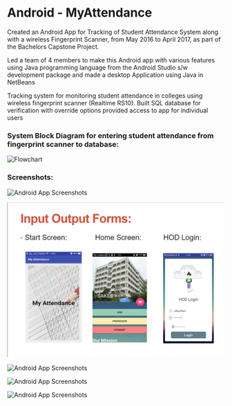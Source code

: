 # Android - MyAttendance


Created an Android App for Tracking of Student Attendance System along with a wireless Fingerprint Scanner, from May 2016 to April 2017, as
part of the Bachelors Capstone Project.

Led a team of 4 members to make this Android app with various features using Java programming language from the Android Studio s/w development package and made a desktop Application using Java in NetBeans

Tracking system for monitoring student attendance in colleges using wireless fingerprint scanner (Realtime RS10).
Built SQL database for verification with override options provided access to app for individual users

### System Block Diagram for entering student attendance from fingerprint scanner to database:
![Flowchart](https://uc3b3665b4fca059f204939d8d1a.previews.dropboxusercontent.com/p/thumb/AAuMaoDMErgn6lS7D6mCvIM9RDLNEVK-edzCzsYGZ9bJ5viKJIFbYRMnhKCJNHHCdvW_z3TDYpWORSs7YQA0ARyPFrNXMPhubqEK9AMcGqQpjmP-h9g3DSkIDRVOvJclkb0tHn3NtQlbCgHJNwxLr5cyshmL9EVWBPsm4Btj_xBBAo8cnM87QuCwNurGKFImFGotizBuSAYoY3Puc4d7nYorYQLOsTBiljU9o8aPmSr3aSrtQpEAWc8EtwC1E1595ZHi1JFJMyRv5eZuaxOHhux1qyQH1F4pXmILvAoTzwp29u80Fan3rJFrIseWzEmvQx9GR7UdhBz_BgxuaF8G8t39JjyohSMs2t1zMoczSb5kkQSQVBpwaARmwVKNbOqZFwbUZP9qkKDutv5exXXTSFF1/p.png?fv_content=true&size_mode=5)

### Screenshots:

![Android App Screenshots](https://uc116457f9bc89b0caab09e26092.previews.dropboxusercontent.com/p/thumb/AAtRVOV29g7fJ2L8tX7WbxH7vb4k6f6SA8vhYnsgoFzrh8QoGm5ktkDFHkv4wniglVg5cujDNCn1k4mD2LCrFHCZsodwvBYTxQzK3D1qETTME9t0-4b_qiXFPZMPmx4G7MSCAoFP6Bpjt5kKA_u_XptPXiVW414Fkv-03OiR95QBGO0r9VDlznqSYSqugBQUQl2mBafSI7_6uf0mKUl5fP2srOqGqDoSYW_8jv0IE1UF_rhc3yfnS6LS0dt2MwBVJaMsvrqQCKrdvdJtmtfXJGXHeQTYjVlmaQVoxXDMhS2psZSWRzjCj6Kz_AUwhmlSUV8ORBKLvEMLdLOBgBrEX1X_zn3AfzGkHy9lOqav88W0bjYbphcrLpREM6RvkpGS9KpG0Q6mAP5P5o6lm4-Hzx6Q/p.png?fv_content=true&size_mode=5)


![Android App Screenshots](https://raw.githubusercontent.com/dewangshah/Android-MyAttendance/master/Screenshots/0.png)


![Android App Screenshots](https://ucc6ba140b4d66f40a5baeeb99ef.previews.dropboxusercontent.com/p/thumb/AAsiQEzEem77AwvNZqKWJZQWqTsmRccSC3JII4yLVeWTzXNvhxJ4QgHm5zy0zPzzsxqMEmr3FSofOXaT9ARExHYChuI2KyvodcOn-ZIh9ikXJTwdDRHKmSBlGSWy6qivXd2viLDsM9gaPxGLo2x_bhg3KwH4EWC-sHSRLzEVVcLtbWfmHvDSVe7aYHD5brD5VJkBRQ2Ryat4y-LkYJee4sUv9uzhM5xaNHZg5BsdrcmNKqpzDXF8O3UMWlPK8rD3CXp01JdCabCpYk1hPYBMvXGktOhtPvhXc4Mv02alsFtA1KxE8rEmZ1L4_LNmyGnUmmgNX8almvJ3hTslqIgYIneUfh9DnuwAHgYT5LT8X9-w_sQ2mQZqzI1NHjAZXmno02LInOz3fDr07NTgC3ayAuh2/p.png?fv_content=true&size_mode=5)


![Android App Screenshots](https://uc461345b9341421eaf96bdd9380.previews.dropboxusercontent.com/p/thumb/AAsjBkBXXvIp4WoRf74Q180ghEkyp9fmYJbJHHhd2ztNczcm1ffrfr9jFcpZjYIXAV2nUry4xSAQosgc74KQ0LwA8DF0K1Fi8Mq2Fcewa-qxRq1FoEdf7XY-TFZlvPd92RW1RnzJVMwKvctibHksRvRHagU6ERjfD8XQdNydkFpnomKVxBax7jV7BSuRPgofUUReGnWZn3c2cEFFX9i9fosYTctD7_HdjXufvDFQmsh95Kk-qG1S6OWkcQ23pCVAxvovLF5NuI8S23h2J2IOr9UoESu7y-UB2c1iBz1rm9Vk_wkq-IwHiLikBzqOK0Y8PA06XrnEFyvyGKWPKF_jsgI9FcHsiOm5O7An6T3x27U2eHxrJtlnxgtv_aoVBSb-QGFqZlC2IrGz-R-V5H9eOYtN/p.png?fv_content=true&size_mode=5)


![Android App Screenshots](https://uc9065d05d16f5a0bbcf5eddd5f4.previews.dropboxusercontent.com/p/thumb/AAvtul_TFF0w-1lF_sSi6PkvaAIC4h6pU86dQaTZeTExsbElzW6D6AIIKzcOWujUDozMInqRssuhZlwT-DopkP_qC7fQkfKQ9bOYhOsxq1JT_wG-7zMMYDKsxNWFdrxmfcNd_k3rZFd4QAbvhpR6b2x76FnBAsiixRgBye1vXHvBdN-9EbgDMKMwJCYEtP0HCQIb81OhOkhVqK7VCmMmgq-uhkVUZZbcWdH9QRcR5tqUtnCPPLltUaxyUnoCpynAQGjg6PsJobvGL1YPfF1zitqoCwecS7f6QetB2GtSK0VNohqn3M8DOUfl5iSJXlYfkm-vLFGmZ0S1TGCrJ-Nms48vuSZwi1g0BmjE8anFnOdxZL36Sk-KR7EiSd_Fu_04p24TaN2MJMxO0iTkqMUogA42/p.png?fv_content=true&size_mode=5)
